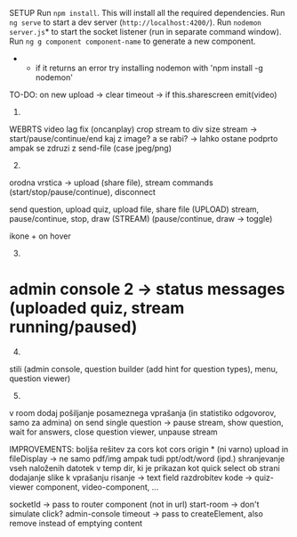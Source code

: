 SETUP
Run `npm install`. This will install all the required dependencies.
Run `ng serve` to start a dev server (`http://localhost:4200/`).
Run `nodemon server.js`* to start the socket listener (run in separate command window).
Run `ng g component component-name` to generate a new component.

* - if it returns an error try installing nodemon with 'npm install -g nodemon'


TO-DO:
on new upload -> clear timeout -> if this.sharescreen emit(video)

1.
WEBRTS
video lag fix (oncanplay)
crop stream to div size
stream -> start/pause/continue/end
kaj z image? a se rabi? -> lahko ostane podprto ampak se zdruzi z send-file (case jpeg/png)

2.
orodna vrstica -> upload (share file), stream commands (start/stop/pause/continue), disconnect

send question, upload quiz, upload file, share file (UPLOAD)
stream, pause/continue, stop, draw (STREAM) (pause/continue, draw -> toggle)

ikone + on hover

3.
admin console 2 -> status messages (uploaded quiz, stream running/paused)
=============================
4.
stili (admin console, question builder (add hint for question types), menu, question viewer)

5.
v room dodaj pošiljanje posameznega vprašanja (in statistiko odgovorov, samo za admina)
on send single question -> pause stream, show question, wait for answers, close question viewer, unpause stream

IMPROVEMENTS:
boljša rešitev za cors kot cors origin * (ni varno)
upload in fileDisplay -> ne samo pdf/img ampak tudi ppt/odt/word (ipd.)
shranjevanje vseh naloženih datotek v temp dir, ki je prikazan kot quick select ob strani
dodajanje slike k vprašanju
risanje -> text field
razdrobitev kode -> quiz-viewer component, video-component, ...

socketId -> pass to router component (not in url)
start-room -> don't simulate click?
admin-console timeout -> pass to createElement, also remove instead of emptying content
